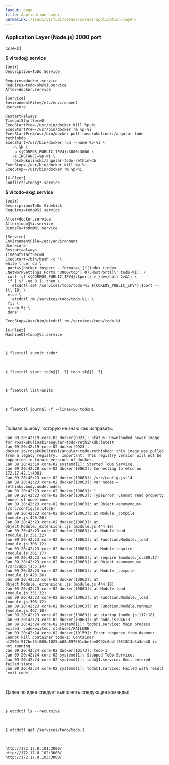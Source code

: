 ```yaml
---
layout: page
title: Application Layer
permalink: /linux/virtual/coreos/coreos-application-layer/
---
```



### Application Layer (Node.js) 3000 port


core-01


 **$ vi todo@.service**

    [Unit]
    Description=ToDo Service

    Requires=docker.service
    Requires=todo-sk@%i.service
    After=docker.service

    [Service]
    EnvironmentFile=/etc/environment
    User=core

    Restart=always
    TimeoutStartSec=0
    ExecStartPre=-/usr/bin/docker kill %p-%i
    ExecStartPre=-/usr/bin/docker rm %p-%i
    ExecStartPre=/usr/bin/docker pull rosskukulinski/angular-todo-rethinkdb
    ExecStart=/usr/bin/docker run --name %p-%i \
       -h %H \
       -p ${COREOS_PUBLIC_IPV4}:3000:3000 \
       -e INSTANCE=%p-%i \
       rosskukulinski/angular-todo-rethinkdb
    ExecStop=-/usr/bin/docker kill %p-%i
    ExecStop=-/usr/bin/docker rm %p-%i

    [X-Fleet]
    Conflicts=todo@*.service




 **$ vi todo-sk@.service**

    [Unit]
    Description=ToDo Sidekick
    Requires=todo@%i.service

    After=docker.service
    After=todo@%i.service
    BindsTo=todo@%i.service

    [Service]
    EnvironmentFile=/etc/environment
    User=core
    Restart=always
    TimeoutStartSec=0
    ExecStart=/bin/bash -c '\
    while true; do \
     port=$(docker inspect --format=\'{{(index (index .NetworkSettings.Ports "3000/tcp") 0).HostPort}}\' todo-%i); \
     curl -sf ${COREOS_PUBLIC_IPV4}:$port/ > /dev/null 2>&1; \
     if [ $? -eq 0 ]; then \
       etcdctl set /services/todo/todo-%i ${COREOS_PUBLIC_IPV4}:$port --ttl 10; \
     else \
       etcdctl rm /services/todo/todo-%i; \
     fi; \
     sleep 5; \
     done'

    ExecStop=/usr/bin/etcdctl rm /services/todo/todo-%i

    [X-Fleet]
    MachineOf=todo@%i.service


<br/>

    $ fleetctl submit todo*

<br/>

    $ fleetctl start todo@{1..3} todo-sk@{1..3}

<br/>

    $ fleetctl list-units

<br/>

    $ fleetctl journal -f --lines=50 todo@1


<br/>

Поймал ошибку, которую не знаю как исправить.


    Jan 09 20:42:19 core-02 docker[9923]: Status: Downloaded newer image for rosskukulinski/angular-todo-rethinkdb:latest
    Jan 09 20:42:19 core-02 docker[9923]: docker.io/rosskukulinski/angular-todo-rethinkdb: this image was pulled from a legacy registry.  Important: This registry version will not be supported in future versions of docker.
    Jan 09 20:42:19 core-02 systemd[1]: Started ToDo Service.
    Jan 09 20:42:20 core-02 docker[10063]: Connecting to etcd on 172.17.42.1:4001
    Jan 09 20:42:23 core-02 docker[10063]: /src/config.js:14
    Jan 09 20:42:23 core-02 docker[10063]: var nodes = rethinks.body.node.nodes;
    Jan 09 20:42:23 core-02 docker[10063]: ^
    Jan 09 20:42:23 core-02 docker[10063]: TypeError: Cannot read property 'node' of undefined
    Jan 09 20:42:23 core-02 docker[10063]: at Object.<anonymous> (/src/config.js:14:26)
    Jan 09 20:42:23 core-02 docker[10063]: at Module._compile (module.js:426:26)
    Jan 09 20:42:23 core-02 docker[10063]: at Object.Module._extensions..js (module.js:444:10)
    Jan 09 20:42:23 core-02 docker[10063]: at Module.load (module.js:351:32)
    Jan 09 20:42:23 core-02 docker[10063]: at Function.Module._load (module.js:306:12)
    Jan 09 20:42:23 core-02 docker[10063]: at Module.require (module.js:361:17)
    Jan 09 20:42:23 core-02 docker[10063]: at require (module.js:380:17)
    Jan 09 20:42:23 core-02 docker[10063]: at Object.<anonymous> (/src/app.js:6:14)
    Jan 09 20:42:23 core-02 docker[10063]: at Module._compile (module.js:426:26)
    Jan 09 20:42:23 core-02 docker[10063]: at Object.Module._extensions..js (module.js:444:10)
    Jan 09 20:42:23 core-02 docker[10063]: at Module.load (module.js:351:32)
    Jan 09 20:42:23 core-02 docker[10063]: at Function.Module._load (module.js:306:12)
    Jan 09 20:42:23 core-02 docker[10063]: at Function.Module.runMain (module.js:467:10)
    Jan 09 20:42:23 core-02 docker[10063]: at startup (node.js:117:18)
    Jan 09 20:42:23 core-02 docker[10063]: at node.js:946:3
    Jan 09 20:42:24 core-02 systemd[1]: todo@1.service: Main process exited, code=exited, status=1/FAILURE
    Jan 09 20:42:24 core-02 docker[10159]: Error response from daemon: Cannot kill container todo-1: Container af2504f917be33f065a1025ab08a897601cbefee8992c0d4ff051813e3a3ee48 is not running
    Jan 09 20:42:24 core-02 docker[10173]: todo-1
    Jan 09 20:42:24 core-02 systemd[1]: Stopped ToDo Service.
    Jan 09 20:42:24 core-02 systemd[1]: todo@1.service: Unit entered failed state.
    Jan 09 20:42:24 core-02 systemd[1]: todo@1.service: Failed with result 'exit-code'.



<br/>

Далее по идее следует выполнять следующие команды:

<br/>

    $ etcdctl ls --recursive

<br/>

    $ etcdctl get /services/todo/todo-1

<br/>

    http://172.17.8.101:3000/
    http://172.17.8.102:3000/
    http://172.17.8.103:3000/
